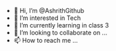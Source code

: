 - 👋 Hi, I’m @AshrithGithub
- 👀 I’m interested in Tech
- 🌱 I’m currently learning in class 3
- 💞️ I’m looking to collaborate on ...
- 📫 How to reach me ...

<!---
AshrithGithub/AshrithGithub is a ✨ special ✨ repository because its `README.md` (this file) appears on your GitHub profile.
You can click the Preview link to take a look at your changes.
--->

